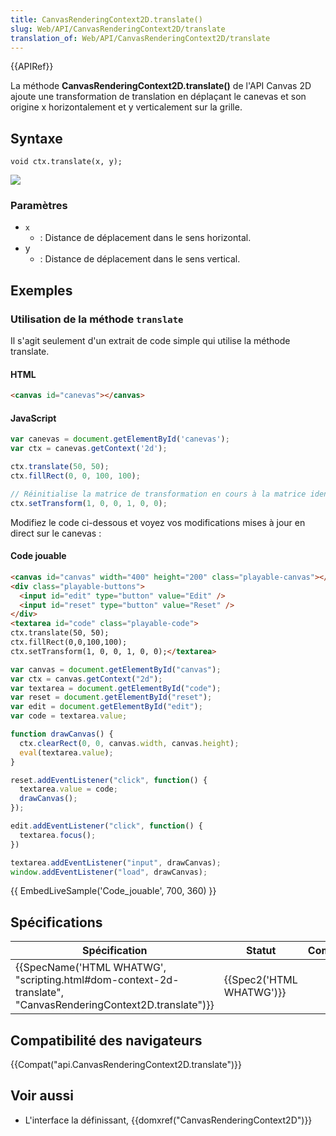 ```yaml
---
title: CanvasRenderingContext2D.translate()
slug: Web/API/CanvasRenderingContext2D/translate
translation_of: Web/API/CanvasRenderingContext2D/translate
---
```

{{APIRef}}

La méthode **CanvasRenderingContext2D.translate()** de l'API Canvas 2D ajoute une transformation de translation en déplaçant le canevas et son origine x horizontalement et y verticalement sur la grille.

## Syntaxe

    void ctx.translate(x, y);

![](canvas_grid_translate.png)

### Paramètres

- `x`
  - : Distance de déplacement dans le sens horizontal.
- y
  - : Distance de déplacement dans le sens vertical.

## Exemples

### Utilisation de la méthode `translate`

Il s'agit seulement d'un extrait de code simple qui utilise la méthode translate.

#### HTML

```html
<canvas id="canevas"></canvas>
```

#### JavaScript

```js
var canevas = document.getElementById('canevas');
var ctx = canevas.getContext('2d');

ctx.translate(50, 50);
ctx.fillRect(0, 0, 100, 100);

// Réinitialise la matrice de transformation en cours à la matrice identité
ctx.setTransform(1, 0, 0, 1, 0, 0);
```

Modifiez le code ci-dessous et voyez vos modifications mises à jour en direct sur le canevas :

#### Code jouable

```html hidden
<canvas id="canvas" width="400" height="200" class="playable-canvas"></canvas>
<div class="playable-buttons">
  <input id="edit" type="button" value="Edit" />
  <input id="reset" type="button" value="Reset" />
</div>
<textarea id="code" class="playable-code">
ctx.translate(50, 50);
ctx.fillRect(0,0,100,100);
ctx.setTransform(1, 0, 0, 1, 0, 0);</textarea>
```

```js hidden
var canvas = document.getElementById("canvas");
var ctx = canvas.getContext("2d");
var textarea = document.getElementById("code");
var reset = document.getElementById("reset");
var edit = document.getElementById("edit");
var code = textarea.value;

function drawCanvas() {
  ctx.clearRect(0, 0, canvas.width, canvas.height);
  eval(textarea.value);
}

reset.addEventListener("click", function() {
  textarea.value = code;
  drawCanvas();
});

edit.addEventListener("click", function() {
  textarea.focus();
})

textarea.addEventListener("input", drawCanvas);
window.addEventListener("load", drawCanvas);
```

{{ EmbedLiveSample('Code_jouable', 700, 360) }}

## Spécifications

| Spécification                                                                                                                                    | Statut                           | Commentaire |
| ------------------------------------------------------------------------------------------------------------------------------------------------ | -------------------------------- | ----------- |
| {{SpecName('HTML WHATWG', "scripting.html#dom-context-2d-translate", "CanvasRenderingContext2D.translate")}} | {{Spec2('HTML WHATWG')}} |             |

## Compatibilité des navigateurs

{{Compat("api.CanvasRenderingContext2D.translate")}}

## Voir aussi

- L'interface la définissant, {{domxref("CanvasRenderingContext2D")}}
